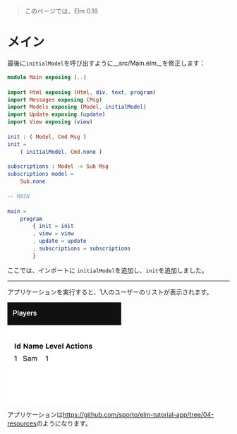 >このページでは、Elm 0.18

# メイン

最後に`initialModel`を呼び出すように__src/Main.elm__を修正します：

```elm
module Main exposing (..)

import Html exposing (Html, div, text, program)
import Messages exposing (Msg)
import Models exposing (Model, initialModel)
import Update exposing (update)
import View exposing (view)

init : ( Model, Cmd Msg )
init =
    ( initialModel, Cmd.none )

subscriptions : Model -> Sub Msg
subscriptions model =
    Sub.none

-- MAIN

main =
    program
        { init = init
        , view = view
        , update = update
        , subscriptions = subscriptions
        }
```

ここでは、インポートに `initialModel`を追加し、`init`を追加しました。

---

アプリケーションを実行すると、1人のユーザーのリストが表示されます。

![Screenshot](screenshot.png)

アプリケーションは<https://github.com/sporto/elm-tutorial-app/tree/04-resources>のようになります。
